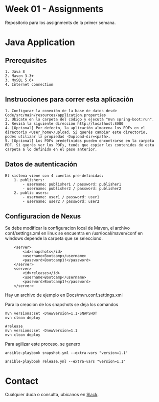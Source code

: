 # Week 01 - Assignments
Repositorio para los assignments de la primer semana.

# Java Application

## Prerequisites

	1. Java 8
	2. Maven 3.3+
	3. MySQL 5.6+
	4. Internet connection
	
	
## Instrucciones para correr esta aplicación

	1. Configurar la conexión de la base de datos desde Code/src/main/resources/application.properties
	2. Ubicate en la carpeta del código y ejecutá "mvn spring-boot:run".
	3. Revisá la siguiente dirección http://localhost:8080
	4. [Opcional] Por defecto, la aplicación almacena los PDFs en el directorio <User_home>/upload. Si querés cambiar este directorio, podés utilizar la propiedad -Dupload-dir=<path>.
	5. [Opcional] Los PDFs predefinidos pueden encontrarse en la carpeta PDF. Si querés ver los PDFs, tenés que copiar los contenidos de esta carpeta a lo definido en el paso anterior.
	
## Datos de autenticación

	El sistema viene con 4 cuentas pre-definidas:
		1. publishers:
			- username: publisher1 / password: publisher1
			- username: publisher2 / password: publisher2
		2. public users:
			- username: user1 / password: user1
			- username: user2 / password: user2


## Configuracion de Nexus
Se debe modificar la configuracion local de Maven, el archivo conf/settings.xml en linux se encuentra en /usr/local/maven/conf en windows depende la carpeta que se selecciono.

```
	<server>
		<id>snapshots</id>
		<username>Bootcamp</username>
		<password>Bootcamp1!</password>
	</server>
	<server>
		<id>releases</id>
		<username>Bootcamp</username>
		<password>Bootcamp1!</password>
	</server>
```

Hay un archivo de ejemplo en Docs/mvn.conf.settings.xml

Para la creacion de los snapshots se deja los comandos

```
mvn versions:set -DnewVersion=1.1-SNAPSHOT
mvn clean deploy

```

```
#release
mvn versions:set -DnewVersion=1.1
mvn clean deploy
```

Para agilizar este proceso, se genero
```
ansible-playbook snapshot.yml --extra-vars "version=1.1"
```
```
ansible-playbook release.yml --extra-vars "version=1.1"
```

 
            
# Contact

Cualquier duda o consulta, ubicanos en [Slack](https://semperti.slack.com).
